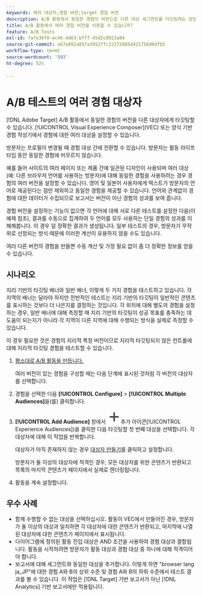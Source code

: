 ```yaml
---
keywords: 여러 대상자;경험 버전;target 경험 버전
description: A/B 활동에서 동일한 경험의 버전으로 다른 대상 세그먼트를 타깃팅하는 방법을 알아봅니다.
title: A/B 활동에서 여러 경험 버전을 사용할 수 있습니까?
feature: A/B Tests
exl-id: 7afe36f0-ec46-4d63-bfff-45d2c8923a04
source-git-commit: eb7e892a85fa3952ffc22172085d421756d0dfb5
workflow-type: tm+mt
source-wordcount: '593'
ht-degree: 52%

---
```


# A/B 테스트의 여러 경험 대상자

[!DNL Adobe Target] A/B 활동에서 동일한 경험의 버전을 다른 대상자에게 타깃팅할 수 있습니다. [!UICONTROL Visual Experience Composer]&#x200B;(VEC) 또는 양식 기반 경험 작성기에서 경험에 대한 여러 대상을 설정할 수 있습니다.

방문자는 프로필이 변경될 때 경험 대상 간에 전환할 수 있습니다. 방문자는 활동 라이프타임 동안 동일한 경험에 머무르지 않습니다.

예를 들어 사이트의 여러 페이지 또는 제품 간에 일관된 디자인이 사용되며 여러 대상(예: 다른 브라우저 언어를 사용하는 방문자)에 대해 동일한 경험을 사용하려는 경우 경험의 여러 버전을 설정할 수 있습니다. 영어 및 일본어 사용자에게 텍스트가 방문자의 언어로 제공된다는 점만 제외하고 동일한 경험을 제공할 수 있습니다. 언어와 관계없이 경험에 대한 데이터가 수집되므로 보고서는 버전이 아닌 경험의 성과를 보여 줍니다.

경험 버전을 설정하는 기능이 없으면 각 언어에 대해 서로 다른 테스트를 설정한 다음(이 예제 참조), 결과를 수동으로 집계하여 두 언어를 모두 사용하는 단일 경험의 성과를 이해해봅니다. 이 경우 덜 정확한 결과가 생성됩니다. 일부 테스트의 경우, 방문자가 무작위로 선정되는 방식 때문에 이러한 계산이 유용하지 않을 수도 있습니다.

여러 다른 버전의 경험을 만들면 수동 계산 및 가정 필요 없이 좀 더 정확한 정보를 얻을 수 있습니다.

## 시나리오

지리 기반의 타깃팅 배너와 일반 배너, 이렇게 두 가지 경험을 테스트하고 있습니다. 각 지역의 배너는 달라야 하지만 전반적인 테스트는 지리 기반의 타깃팅이 일반적인 콘텐츠를 표시하는 것보다 더 나은지를 결정하는 것입니다. 각 위치에 대해 별도의 경험을 설정하는 경우, 일반 배너에 대해 측정할 때 지리 기반의 타깃팅이 성공 목표를 충족하는 데 도움이 되는지가 아니라 각 지역이 다른 지역에 대해 수행되는 방식을 실제로 측정할 수 있습니다.

이 경우 필요한 것은 경험의 지리적 특정 버전이므로 지리적 타깃팅되지 않은 컨트롤에 대해 지리적 타깃팅 경험을 테스트할 수 있습니다.

1. [평소대로 A/B 활동을 만듭니다.](/help/main/c-activities/t-test-ab/t-test-create-ab/test-create-ab.md)

   여러 버전이 있는 경험을 구성할 때는 다음 단계에 표시된 것처럼 각 버전의 대상자를 선택합니다.

1. 경험을 선택한 다음 **[!UICONTROL Configure]** > **[!UICONTROL Multiple Audiences]**&#x200B;을(를) 클릭합니다.

1. **[!UICONTROL Add Audience]** 창에서 ![&#x200B; 아이콘(](/help/main/assets/icons/Add.svg)추가 아이콘[!UICONTROL Experience Audiences])을 클릭한 다음 타깃팅할 첫 번째 대상을 선택합니다. 각 대상자에 대해 이 작업을 반복합니다.

   대상자가 아직 존재하지 않는 경우 [대상자 만들기](/help/main/c-target/c-audiences/create-audience.md#task_E18BD77A9A8F4ED0AC50569F94556558)를 클릭하고 설정합니다.

   방문자가 둘 이상의 대상자에 적격인 경우, 모든 대상자를 위한 콘텐츠가 반환되고 목록의 마지막 콘텐츠가 페이지에서 실제로 렌더링됩니다.

1. 활동을 계속 설정합니다.

## 우수 사례

* 함께 수행할 수 없는 대상을 선택하십시오. 활동이 VEC에서 만들어진 경우, 방문자가 둘 이상의 대상과 일치하면 각 대상자에 대한 콘텐츠가 반환되고, 마지막에 나열된 대상자에 대한 콘텐츠가 페이지에서 표시됩니다.
* 다이어그램에 정의된 활동 진입 대상은 AND 조건을 사용하여 경험 대상과 결합됩니다. 활동을 시작하려면 방문자가 활동 대상과 경험 대상 중 하나에 대해 적격이어야 합니다.
* 보고서에 대해 세그먼트와 동일한 대상을 추가합니다. 이렇게 하면 &quot;browser lang ja_JP&quot;에 대한 경험 A와 B의 상위 수준 및 경험 A와 B의 하위 수준에서 테스트 결과를 볼 수 있습니다. 이 작업은 [!DNL Target] 기반 보고서가 아닌 [!DNL Analytics] 기반 보고서에만 적용됩니다.
